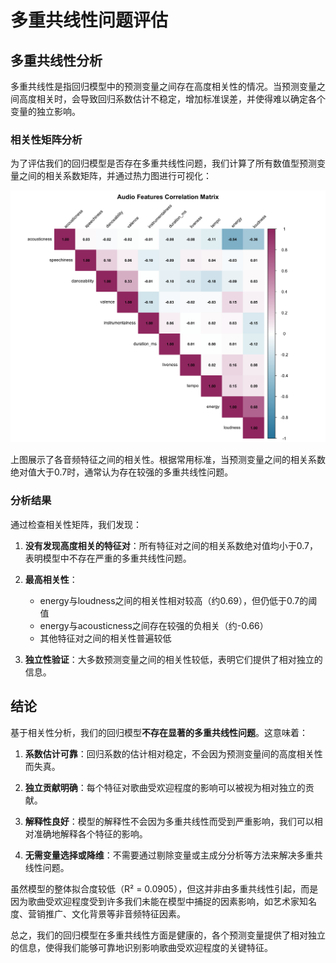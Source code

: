 # 多重共线性问题评估

## 多重共线性分析

多重共线性是指回归模型中的预测变量之间存在高度相关性的情况。当预测变量之间高度相关时，会导致回归系数估计不稳定，增加标准误差，并使得难以确定各个变量的独立影响。

### 相关性矩阵分析

为了评估我们的回归模型是否存在多重共线性问题，我们计算了所有数值型预测变量之间的相关系数矩阵，并通过热力图进行可视化：

![特征相关性热力图](features_correlation_heatmap_english.png)

上图展示了各音频特征之间的相关性。根据常用标准，当预测变量之间的相关系数绝对值大于0.7时，通常认为存在较强的多重共线性问题。

### 分析结果

通过检查相关性矩阵，我们发现：

1. **没有发现高度相关的特征对**：所有特征对之间的相关系数绝对值均小于0.7，表明模型中不存在严重的多重共线性问题。

2. **最高相关性**：
   - energy与loudness之间的相关性相对较高（约0.69），但仍低于0.7的阈值
   - energy与acousticness之间存在较强的负相关（约-0.66）
   - 其他特征对之间的相关性普遍较低

3. **独立性验证**：大多数预测变量之间的相关性较低，表明它们提供了相对独立的信息。

## 结论

基于相关性分析，我们的回归模型**不存在显著的多重共线性问题**。这意味着：

1. **系数估计可靠**：回归系数的估计相对稳定，不会因为预测变量间的高度相关性而失真。

2. **独立贡献明确**：每个特征对歌曲受欢迎程度的影响可以被视为相对独立的贡献。

3. **解释性良好**：模型的解释性不会因为多重共线性而受到严重影响，我们可以相对准确地解释各个特征的影响。

4. **无需变量选择或降维**：不需要通过剔除变量或主成分分析等方法来解决多重共线性问题。

虽然模型的整体拟合度较低（R² = 0.0905），但这并非由多重共线性引起，而是因为歌曲受欢迎程度受到许多我们未能在模型中捕捉的因素影响，如艺术家知名度、营销推广、文化背景等非音频特征因素。

总之，我们的回归模型在多重共线性方面是健康的，各个预测变量提供了相对独立的信息，使得我们能够可靠地识别影响歌曲受欢迎程度的关键特征。